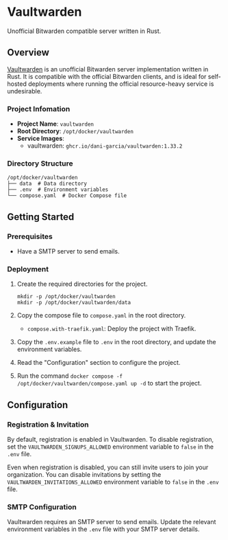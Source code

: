 # Vaultwarden

Unofficial Bitwarden compatible server written in Rust.

## Overview

[Vaultwarden](https://github.com/dani-garcia/vaultwarden) is an unofficial Bitwarden server implementation written in Rust. It is compatible with the official Bitwarden clients, and is ideal for self-hosted deployments where running the official resource-heavy service is undesirable.

### Project Infomation

- **Project Name**: `vaultwarden`
- **Root Directory**: `/opt/docker/vaultwarden`
- **Service Images**:
  + vaultwarden: `ghcr.io/dani-garcia/vaultwarden:1.33.2`

### Directory Structure

```text
/opt/docker/vaultwarden
├── data  # Data directory
├── .env  # Environment variables
└── compose.yaml  # Docker Compose file
```

## Getting Started

### Prerequisites

- Have a SMTP server to send emails.

### Deployment

1. Create the required directories for the project.

    ```shell
    mkdir -p /opt/docker/vaultwarden
    mkdir -p /opt/docker/vaultwarden/data
    ```

2. Copy the compose file to `compose.yaml` in the root directory.

    + `compose.with-traefik.yaml`: Deploy the project with Traefik.

3. Copy the `.env.example` file to `.env` in the root directory, and update the environment variables.
4. Read the "Configuration" section to configure the project.
5. Run the command `docker compose -f /opt/docker/vaultwarden/compose.yaml up -d` to start the project.

## Configuration

### Registration & Invitation

By default, registration is enabled in Vaultwarden. To disable registration, set the `VAULTWARDEN_SIGNUPS_ALLOWED` environment variable to `false` in the `.env` file.

Even when registration is disabled, you can still invite users to join your organization. You can disable invitations by setting the `VAULTWARDEN_INVITATIONS_ALLOWED` environment variable to `false` in the `.env` file.

### SMTP Configuration

Vaultwarden requires an SMTP server to send emails. Update the relevant environment variables in the `.env` file with your SMTP server details.

